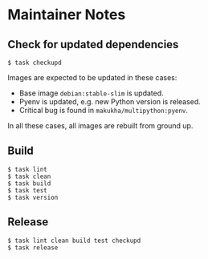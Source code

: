 # Maintainer Notes

## Check for updated dependencies

```shell
$ task checkupd
```

Images are expected to be updated in these cases:

* Base image `debian:stable-slim` is updated.
* Pyenv is updated, e.g. new Python version is released.
* Critical bug is found in `makukha/multipython:pyenv`.

In all these cases, all images are rebuilt from ground up.


## Build

```shell
$ task lint
$ task clean
$ task build
$ task test
$ task version
```

## Release

```shell
$ task lint clean build test checkupd
$ task release
```
